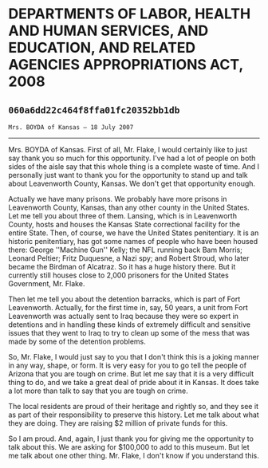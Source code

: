 # DEPARTMENTS OF LABOR, HEALTH AND HUMAN SERVICES, AND EDUCATION, AND  RELATED AGENCIES APPROPRIATIONS ACT, 2008
## `060a6dd22c464f8ffa01fc20352bb1db`
`Mrs. BOYDA of Kansas — 18 July 2007`

---


Mrs. BOYDA of Kansas. First of all, Mr. Flake, I would certainly like 
to just say thank you so much for this opportunity. I've had a lot of 
people on both sides of the aisle say that this whole thing is a 
complete waste of time. And I personally just want to thank you for the 
opportunity to stand up and talk about Leavenworth County, Kansas. We 
don't get that opportunity enough.



Actually we have many prisons. We probably have more prisons in 
Leavenworth County, Kansas, than any other county in the United States. 
Let me tell you about three of them. Lansing, which is in Leavenworth 
County, hosts and houses the Kansas State correctional facility for the 
entire State. Then, of course, we have the United States penitentiary. 
It is an historic penitentiary, has got some names of people who have 
been housed there: George ''Machine Gun'' Kelly; the NFL running back 
Bam Morris; Leonard Peltier; Fritz Duquesne, a Nazi spy; and Robert 
Stroud, who later became the Birdman of Alcatraz. So it has a huge 
history there. But it currently still houses close to 2,000 prisoners 
for the United States Government, Mr. Flake.

Then let me tell you about the detention barracks, which is part of 
Fort Leavenworth. Actually, for the first time in, say, 50 years, a 
unit from Fort Leavenworth was actually sent to Iraq because they were 
so expert in detentions and in handling these kinds of extremely 
difficult and sensitive issues that they went to Iraq to try to clean 
up some of the mess that was made by some of the detention problems.

So, Mr. Flake, I would just say to you that I don't think this is a 
joking manner in any way, shape, or form. It is very easy for you to go 
tell the people of Arizona that you are tough on crime. But let me say 
that it is a very difficult thing to do, and we take a great deal of 
pride about it in Kansas. It does take a lot more than talk to say that 
you are tough on crime.

The local residents are proud of their heritage and rightly so, and 
they see it as part of their responsibility to preserve this history. 
Let me talk about what they are doing. They are raising $2 million of 
private funds for this.

So I am proud. And, again, I just thank you for giving me the 
opportunity to talk about this. We are asking for $100,000 to add to 
this museum. But let me talk about one other thing. Mr. Flake, I don't 
know if you understand this.